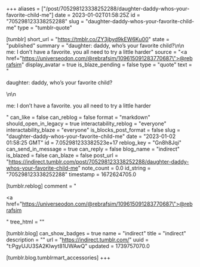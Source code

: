 +++
aliases = ["/post/705298123338252288/daughter-daddy-whos-your-favorite-child-me"]
date = 2023-01-02T01:58:25Z
id = "705298123338252288"
slug = "daughter-daddy-whos-your-favorite-child-me"
type = "tumblr-quote"

[tumblr]
short_url = "https://tmblr.co/ZY3jbyd9kEW6Ku00"
state = "published"
summary = "daughter: daddy, who’s your favorite child?\n\n me: I don’t have a favorite. you all need to try a little harder"
source = "<a href=\"https://universeodon.com/@rebrafsim/109615091283770687\">@rebrafsim</a>"
display_avatar = true
is_blaze_pending = false
type = "quote"
text = "<p>daughter: daddy, who’s your favorite child?</p>\n\n<p>me: I don’t have a favorite. you all need to try a little harder</p>"
can_like = false
can_reblog = false
format = "markdown"
should_open_in_legacy = true
interactability_reblog = "everyone"
interactability_blaze = "everyone"
is_blocks_post_format = false
slug = "daughter-daddy-whos-your-favorite-child-me"
date = "2023-01-02 01:58:25 GMT"
id = 7.052981233382523e+17
reblog_key = "Gn8h8Jqi"
can_send_in_message = true
can_reply = false
blog_name = "indirect"
is_blazed = false
can_blaze = false
post_url = "https://indirect.tumblr.com/post/705298123338252288/daughter-daddy-whos-your-favorite-child-me"
note_count = 0.0
id_string = "705298123338252288"
timestamp = 1672624705.0

[tumblr.reblog]
comment = "<p><a href=\"https://universeodon.com/@rebrafsim/109615091283770687\">@rebrafsim</a></p>"
tree_html = ""

[tumblr.blog]
can_show_badges = true
name = "indirect"
title = "indirect"
description = ""
url = "https://indirect.tumblr.com/"
uuid = "t:PgyUJU3SA2Klwyt81UWAwQ"
updated = 1739757070.0

[tumblr.blog.tumblrmart_accessories]
+++
